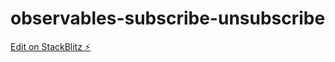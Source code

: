 # observables-subscribe-unsubscribe

[Edit on StackBlitz ⚡️](https://stackblitz.com/edit/observables-subscribe-unsubscribe)